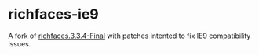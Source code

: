 richfaces-ie9
=============

A fork of [richfaces.3.3.4-Final](http://anonsvn.jboss.org/repos/richfaces/branches/community/release-3.3.4/) with patches intented to fix IE9 compatibility issues.
